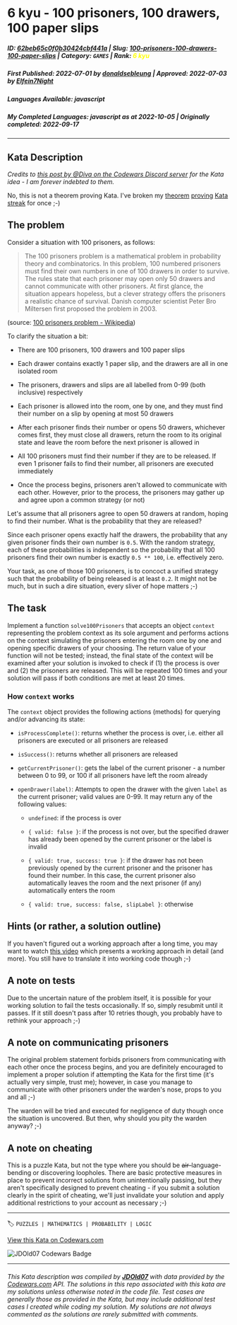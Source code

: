 # 6 kyu - 100 prisoners, 100 drawers, 100 paper slips

##### **ID**: [62beb65c0f0b30424cbf441a](https://www.codewars.com/kata/62beb65c0f0b30424cbf441a) | **Slug**: [100-prisoners-100-drawers-100-paper-slips](https://www.codewars.com/kata/62beb65c0f0b30424cbf441a) | **Category**: `GAMES` | **Rank**: <span style="color:yellow">6 kyu</span>

##### **First Published**: 2022-07-01 ***by*** [donaldsebleung](https://www.codewars.com/users/donaldsebleung) | **Approved**: 2022-07-03 ***by*** [Elfein7Night](https://www.codewars.com/users/Elfein7Night)

##### **Languages Available**: javascript

##### **My Completed Languages**: javascript ***as at*** 2022-10-05 | **Originally completed**: 2022-09-17

---

## Kata Description


_Credits to [this post by @Diva on the Codewars Discord server](https://discord.com/channels/846624424199061524/989596857640570910/992089008370892881) for the Kata idea - I am forever indebted to them._



No, this is not a theorem proving Kata. I've broken my [theorem](https://www.codewars.com/kata?q=author%3Adonaldsebleung&language=coq) [proving](https://www.codewars.com/kata?q=author%3Adonaldsebleung&language=lean) [Kata](https://www.codewars.com/kata?q=author%3Adonaldsebleung&language=agda) [streak](https://www.codewars.com/kata?q=author%3Adonaldsebleung&language=idris) for once ;-)



## The problem



Consider a situation with 100 prisoners, as follows:



> The 100 prisoners problem is a mathematical problem in probability theory and combinatorics. In this problem, 100 numbered prisoners must find their own numbers in one of 100 drawers in order to survive. The rules state that each prisoner may open only 50 drawers and cannot communicate with other prisoners. At first glance, the situation appears hopeless, but a clever strategy offers the prisoners a realistic chance of survival. Danish computer scientist Peter Bro Miltersen first proposed the problem in 2003.



(source: [100 prisoners problem - Wikipedia](https://en.wikipedia.org/wiki/100_prisoners_problem))



To clarify the situation a bit:



- There are 100 prisoners, 100 drawers and 100 paper slips

- Each drawer contains exactly 1 paper slip, and the drawers are all in one isolated room

- The prisoners, drawers and slips are all labelled from 0-99 (both inclusive) respectively

- Each prisoner is allowed into the room, one by one, and they must find their number on a slip by opening at most 50 drawers

- After each prisoner finds their number or opens 50 drawers, whichever comes first, they must close all drawers, return the room to its original state and leave the room before the next prisoner is allowed in

- All 100 prisoners must find their number if they are to be released. If even 1 prisoner fails to find their number, all prisoners are executed immediately

- Once the process begins, prisoners aren't allowed to communicate with each other. However, prior to the process, the prisoners may gather up and agree upon a common strategy (or not)



Let's assume that all prisoners agree to open 50 drawers at random, hoping to find their number. What is the probability that they are released?



Since each prisoner opens exactly half the drawers, the probability that any given prisoner finds their own number is `0.5`. With the random strategy, each of these probabilities is independent so the probability that all 100 prisoners find their own number is exactly `0.5 ** 100`, i.e. effectively zero.



Your task, as one of those 100 prisoners, is to concoct a unified strategy such that the probability of being released is at least `0.2`. It might not be much, but in such a dire situation, every sliver of hope matters ;-)



## The task



Implement a function `solve100Prisoners` that accepts an object `context` representing the problem context as its sole argument and performs actions on the context simulating the prisoners entering the room one by one and opening specific drawers of your choosing. The return value of your function will not be tested; instead, the final state of the context will be examined after your solution is invoked to check if (1) the process is over and (2) the prisoners are released. This will be repeated 100 times and your solution will pass if both conditions are met at least 20 times.



### How `context` works



The `context` object provides the following actions (methods) for querying and/or advancing its state:



- `isProcessComplete()`: returns whether the process is over, i.e. either all prisoners are executed or all prisoners are released

- `isSuccess()`: returns whether all prisoners are released

- `getCurrentPrisoner()`: gets the label of the current prisoner - a number between 0 to 99, or 100 if all prisoners have left the room already

- `openDrawer(label)`: Attempts to open the drawer with the given `label` as the current prisoner; valid values are 0-99. It may return any of the following values:



  - `undefined`: if the process is over

  - `{ valid: false }`: if the process is not over, but the specified drawer has already been opened by the current prisoner or the label is invalid

  - `{ valid: true, success: true }`: if the drawer has not been previously opened by the current prisoner and the prisoner has found their number. In this case, the current prisoner also automatically leaves the room and the next prisoner (if any) automatically enters the room

  - `{ valid: true, success: false, slipLabel }`: otherwise



## Hints (or rather, a solution outline)



If you haven't figured out a working approach after a long time, you may want to watch [this video](https://youtu.be/iSNsgj1OCLA) which presents a working approach in detail (and more). You still have to translate it into working code though ;-)



## A note on tests



Due to the uncertain nature of the problem itself, it is possible for your working solution to fail the tests occasionally. If so, simply resubmit until it passes. If it still doesn't pass after 10 retries though, you probably have to rethink your approach ;-)



## A note on communicating prisoners



The original problem statement forbids prisoners from communicating with each other once the process begins, and you are definitely encouraged to implement a proper solution if attempting the Kata for the first time (it's actually very simple, trust me); however, in case you manage to communicate with other prisoners under the warden's nose, props to you and all ;-)



The warden will be tried and executed for negligence of duty though once the situation is uncovered. But then, why should you pity the warden anyway? ;-)



## A note on cheating



This is a puzzle Kata, but not the type where you should be ~~air-~~language-bending or discovering loopholes. There are basic protective measures in place to prevent incorrect solutions from unintentionally passing, but they aren't specifically designed to prevent cheating - if you submit a solution clearly in the spirit of cheating, we'll just invalidate your solution and apply additional restrictions to your account as necessary ;-)

---


🏷 `PUZZLES | MATHEMATICS | PROBABILITY | LOGIC`


[View this Kata on Codewars.com](https://www.codewars.com/kata/62beb65c0f0b30424cbf441a)

![](https://www.codewars.com/users/jdold07/badges/large "JDOld07 Codewars Badge")

---

###### *This Kata description was compiled by [**JDOld07**](https://tpstech.dev) with data provided by the [Codewars.com](https://www.codewars.com) API.  The solutions in this repo associated with this kata are my solutions unless otherwise noted in the code file.  Test cases are generally those as provided in the Kata, but may include additional test cases I created while coding my solution.  My solutions are not always commented as the solutions are rarely submitted with comments.*
